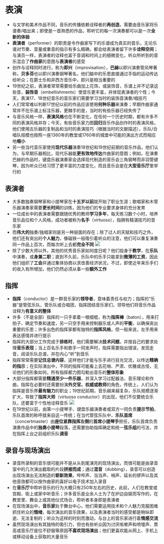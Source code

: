 # 表演
* 与文学和美术作品不同，音乐的传播依赖诠释者的**再创造**，需要由音乐家将乐谱奏/唱出来；即使是一首熟悉的作品，聆听它的每一次演奏都可以是一次**全新的体验**
* **表演者**（performer）的职责是令作曲家写下的乐谱成为真实的音乐，无论乐谱对节奏、音量或重音的指示有多么精确，都会给表演者留下许多**诠释空间**；与演员一样，表演者的诠释也富于音调和时间上的细微变化，听众所听到的音乐混合了**作曲家**的意图与**表演者**的感受
* 创作与诠释同时进行，称为**即兴**（improvisation），**巴赫**以即兴演奏管风琴著称，**贝多芬**也以即兴演奏钢琴著名，他们脑中的乐思直接通过手指的运动传达给听众；在爵士乐和非西方音乐中，即兴是相当重要的
* 19世纪之前，表演者常常需要给乐曲加上花饰，或装饰音，乐谱上并不记录这些音，**装饰音**（embellishments）使音乐更丰富，并体现表演者的个性；今天，表演17、18世纪音乐的音乐家们需要学习当时的装饰音演奏/唱技巧
* 人们常常难以判断17世纪以前的作品应该使用**何种乐器**来演奏；早期作曲家通常并不在乐谱上标注乐器，更棘手的是，当时的有些乐器已经失传了
* 与音乐风格一样，**表演风格**也在不断变化，在任何一个历史时期，都有许多不同的表演风格并存；今天，有些音乐家力图**回归**音乐作品创作时的表演风格，他们使用古乐器的复制品和当时的表演技巧（根据当时的文献描述），乐队/合唱队规模也按照一座1360年的教堂或1760年的城堡中可能的演出方式而相应地**缩小**
* 另一些当代音乐家使用**现代乐器**演奏18世纪和19世纪前期的音乐作品，他们认为，与早期乐器相比，现代乐器能**更有效地传达**作曲家的意图；例如，在演奏巴赫的作品时，键盘乐器演奏家会选择现代制造的音乐会三角钢琴而非羽管键琴，因为听众已经习惯了更丰富的力度变化，而且音乐会是在**大型音乐厅**里举行的
## 表演者
* 大多数独奏钢琴家和小提琴家在**十五岁以前**就开始了职业生涯；歌唱家和木管乐器演奏家需要**更长时间**的训练，因为他们的专业要求身体的充分发育
* 一位成长中的表演者需要跟随优秀的教师**学习多年**，每天练习数个小时，培养音乐品位和个人风格，成功者被称为**名手**（virtuoso），指拥有精湛技巧的音乐家
* 而**伟大的**独奏/独唱家则是另一种层面的存在；除了过人的天赋和技巧之外，他们还有突出的**个人魅力**，像磁铁一般吸引着听众的注意，他们可以重复演奏同一作品上百次，而每次听上去都**完全不同**
![](images/王羽佳.jpg)
* 除了少数大师以外，其他的优秀音乐家如何度日呢？他们投身于**教学**，在**乐队**中演奏，或**身兼二职**；直到不久前，乐队中的乐手只能拿到**微薄的工资**，因此他们组织了**工会**并通过集体协商以求改善经济状况，不过，即使近年来乐手们的收入有所增加，他们仍然必须从事一些**额外工作**
## 指挥
* **指挥**（conductor）是一群音乐家的**领导者**，意味着责任与权力；指挥的“乐器”是管弦乐队、管乐队或合唱团，指挥团结音乐家们，领导他们将音乐作品诠释为**有意义的整体**
* 许多（不是全部）指挥的一只手拿着一根细棍，称为**指挥棒**（baton），用来打拍子、确定节奏和速度，另一只空手用来控制器乐或人声的**平衡**，以确保突出重要的乐思；许多出色的指挥家都有独特的**指挥风格**，但一般来说，左手用来表达感情并进行提示
* 指挥的大部分工作完成于**排练时**，他们需要解决**技术问题**，并按自己的要求处理**音乐表现**；当上百名乐手和歌手一同发声时，指挥需要指出错误，发现走音，阅读乐队总谱，并在内心“听”到音乐
* 指挥常常需要**记住总谱内容**，这样他们才能与乐手进行目光交流，以传达**精确的指示**；在实际演出中，不同的指挥可能看上去花哨、严肃、优雅或古怪，无论他们的形象如何，所有指挥都力图勾勒出音乐的**整体形象**
* 大部分指挥都需要**精通至少一件乐器**，并深入学习过配器法、音乐理论和作曲，指挥在必要时还需要扮演**外交官、权威或教师**的角色，传统上，人们认为指挥是音乐界**最有魅力**的职业；19世纪前期，音乐越来越复杂，乐队规模逐渐扩大，导致了**指挥大师**（virtuoso conductor）的出现，他们不仅要统合乐队，还要富于个性地诠释音乐
![](images/指挥.jpg)
* 在19世纪以前，由第一小提琴手、键盘乐器演奏者或双方一同负责**提示节拍**，乐队首席的称呼就来自这一传统；在当代管弦乐队中，**乐队首席**（concertmaster）由**座位紧靠指挥左侧**的**首席小提琴手**担任，乐队首席负责演奏作品中的**独奏小提琴**段落，还需要协助指挥确定和统一**弦乐组**的弓法，并在指挥上台之前组织乐队**调音**
## 录音与现场演出
* 录音所录制的音乐很可能并不是从头到尾演完的现场演出，而很可能是由录音室中的几次演出截取的片段**拼接而成**；通过**混音**（dubbing），录音可以创造出现场演出无法制造的**崭新效果**，哔哔声、当当声、哨声、延长的锣声以及其他音效都可以按作曲家的喜好以电子技术加入录音
* 在**音乐厅**中聆听音乐的行为大概只有250年左右的历史，此前，人们在教堂或宫殿、街上或家中听音乐；许多音乐是业余人士为了在炉边自娱而写作的，在教堂里、舞会上或其他仪式场合，聆听者本身即是表演者
* 在现场演出中，**音乐家**处于舞台中心，他们需要运用技术和个人魅力克服困难抓住听众的**情绪**，每次演出的音乐效果，以及表演者当时的感受都是稍纵即逝、无法复制的；听众为这样的时刻而激动，与台上的音乐家进行着**情感交流**
* 虽然现场演出有其独特的吸引力，但也有些听众因为讨厌咳嗽声和喷嚏声、票高或音乐厅座位不舒服等原因**不喜欢现场演出**；他们更喜欢能从网上、手机上或移动设备上获取的大量音乐
